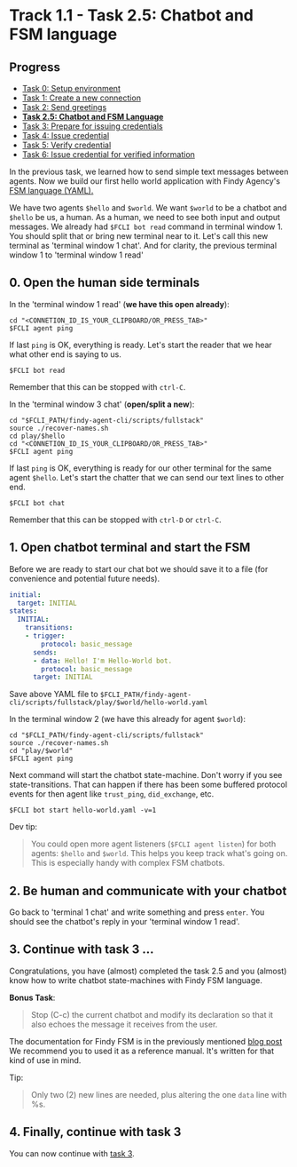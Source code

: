 # Track 1.1 - Task 2.5: Chatbot and FSM language

## Progress

* [Task 0: Setup environment](../README.md)
* [Task 1: Create a new connection](../task1/README.md)
* [Task 2: Send greetings](../task2/README.md)
* [**Task 2.5: Chatbot and FSM Language**](../task2.5/README.md)
* [Task 3: Prepare for issuing credentials](../task3/README.md)
* [Task 4: Issue credential](../task4/README.md)
* [Task 5: Verify credential](../task5/README.md)
* [Task 6: Issue credential for verified information](../task6/README.md)

In the previous task, we learned how to send simple text messages between
agents. Now we build our first hello world application with Findy Agency's [FSM
language
(YAML).](https://findy-network.github.io/blog/2023/03/13/no-code-ssi-chatbots-part-i/)

We have two agents `$hello` and `$world`. We want `$world` to be a chatbot and
`$hello` be us, a human. As a human, we need to see both input and output
messages. We already had `$FCLI bot read` command in terminal window 1. You should
split that or bring new terminal near to it. Let's call this new terminal as
'terminal window 1 chat'. And for clarity, the previous terminal window 1 to
'terminal window 1 read'

## 0. Open the human side terminals

In the 'terminal window 1 read' (**we have this open already**):
```shell
cd "<CONNETION_ID_IS_YOUR_CLIPBOARD/OR_PRESS_TAB>"
$FCLI agent ping
```
If last `ping` is OK, everything is ready. Let's start the reader that we hear
what other end is saying to us.
```shell
$FCLI bot read
```
Remember that this can be stopped with `ctrl-C`.

In the 'terminal window 3 chat' (**open/split a new**):
```shell
cd "$FCLI_PATH/findy-agent-cli/scripts/fullstack"
source ./recover-names.sh
cd play/$hello
cd "<CONNETION_ID_IS_YOUR_CLIPBOARD/OR_PRESS_TAB>"
$FCLI agent ping
```
If last `ping` is OK, everything is ready for our other terminal for the same
agent `$hello`. Let's start the chatter that we can send our text lines to other
end.
```shell
$FCLI bot chat
```
Remember that this can be stopped with `ctrl-D` or `ctrl-C`.

## 1. Open chatbot terminal and start the FSM

Before we are ready to start our chat bot we should save it to a file (for
convenience and potential future needs).

```yaml
initial:
  target: INITIAL
states:
  INITIAL:
    transitions:
    - trigger:
        protocol: basic_message
      sends:
      - data: Hello! I'm Hello-World bot.
        protocol: basic_message
      target: INITIAL
```
Save above YAML file to
`$FCLI_PATH/findy-agent-cli/scripts/fullstack/play/$world/hello-world.yaml`

In the terminal window 2 (we have this already for agent `$world`):
```shell
cd "$FCLI_PATH/findy-agent-cli/scripts/fullstack"
source ./recover-names.sh
cd "play/$world"
$FCLI agent ping
```
Next command will start the chatbot state-machine. Don't worry if you see
state-transitions. That can happen if there has been some buffered protocol
events for then agent like `trust_ping`, `did_exchange`, etc.

```shell
$FCLI bot start hello-world.yaml -v=1
```
Dev tip:
> You could open more agent listeners (`$FCLI agent listen`) for both agents:
> `$hello` and `$world`. This helps you keep track what's going on. This is
> especially handy with complex FSM chatbots.

## 2. Be human and communicate with your chatbot

Go back to 'terminal 1 chat' and write something and press `enter`. You should
see the chatbot's reply in your 'terminal window 1 read'.

## 3. Continue with task 3 ...

Congratulations, you have (almost) completed the task 2.5 and you (almost) know
how to write chatbot state-machines with Findy FSM language.

**Bonus Task**:
> Stop (C-c) the current chatbot and modify its declaration so that it also
> echoes the message it receives from the user.

The documentation for Findy FSM is in the previously mentioned [blog
post](https://findy-network.github.io/blog/2023/03/13/no-code-ssi-chatbots-part-i/)
We recommend you to used it as a reference manual. It's written for that kind of
use in mind.

Tip:
> Only two (2) new lines are needed, plus altering the one `data` line with %s.

## 4. Finally, continue with task 3

You can now continue with [task 3](../task3/README.md).
